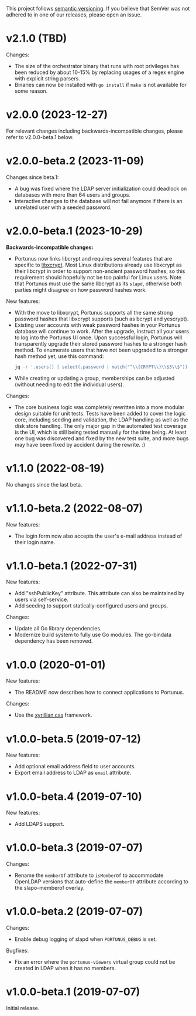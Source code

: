 This project follows [semantic versioning](https://semver.org/spec/v2.0.0.html). If you believe that
SemVer was not adhered to in one of our releases, please open an issue.

# v2.1.0 (TBD)

Changes:

- The size of the orchestrator binary that runs with root privileges has been reduced by about 10-15% by replacing
  usages of a regex engine with explicit string parsers.
- Binaries can now be installed with `go install` if `make` is not available for some reason.

# v2.0.0 (2023-12-27)

For relevant changes including backwards-incompatible changes, please refer to v2.0.0-beta.1 below.

# v2.0.0-beta.2 (2023-11-09)

Changes since beta.1:

- A bug was fixed where the LDAP server initialization could deadlock on databases with more than 64 users and groups.
- Interactive changes to the database will not fail anymore if there is an unrelated user with a seeded password.

# v2.0.0-beta.1 (2023-10-29)

**Backwards-incompatible changes:**

- Portunus now links libcrypt and requires several features that are specific to [libxcrypt][libxcrypt]. Most Linux
  distributions already use libxcrypt as their libcrypt in order to support non-ancient password hashes, so this
  requirement should hopefully not be too painful for Linux users. Note that Portunus must use the same libcrypt as its
  `slapd`, otherwise both parties might disagree on how password hashes work.

New features:

- With the move to libxcrypt, Portunus supports all the same strong password hashes that libxcrypt supports (such as
  bcrypt and yescrypt).
- Existing user accounts with weak password hashes in your Portunus database will continue to work. After the upgrade,
  instruct all your users to log into the Portunus UI once. Upon successful login, Portunus will transparently upgrade
  their stored password hashes to a stronger hash method. To enumerate users that have not been upgraded to a stronger
  hash method yet, use this command:
  ```sh
  jq -r '.users[] | select(.password | match("^\\{CRYPT\\}\\$5\\$")) | "\(.login_name) <\(.email)>"' < /var/lib/portunus/database.json
  ```
- While creating or updating a group, memberships can be adjusted (without needing to edit the individual users).

Changes:

- The core business logic was completely rewritten into a more modular design suitable for unit tests. Tests have been
  added to cover the logic core, including seeding and validation, the LDAP handling as well as the disk store handling.
  The only major gap in the automated test coverage is the UI, which is still being tested manually for the time being.
  At least one bug was discovered and fixed by the new test suite, and more bugs may have been fixed by accident during
  the rewrite. :)

[libxcrypt]: https://github.com/besser82/libxcrypt

# v1.1.0 (2022-08-19)

No changes since the last beta.

# v1.1.0-beta.2 (2022-08-07)

New features:

- The login form now also accepts the user's e-mail address instead of their login name.

# v1.1.0-beta.1 (2022-07-31)

New features:

- Add "sshPublicKey" attribute. This attribute can also be maintained by users via self-service.
- Add seeding to support statically-configured users and groups.

Changes:

- Update all Go library dependencies.
- Modernize build system to fully use Go modules. The go-bindata dependency has been removed.

# v1.0.0 (2020-01-01)

New features:

- The README now describes how to connect applications to Portunus.

Changes:

- Use the [xyrillian.css](https://github.com/majewsky/xyrillian.css) framework.

# v1.0.0-beta.5 (2019-07-12)

New features:

- Add optional email address field to user accounts.
- Export email address to LDAP as `email` attribute.

# v1.0.0-beta.4 (2019-07-10)

New features:

- Add LDAPS support.

# v1.0.0-beta.3 (2019-07-07)

Changes:

- Rename the `memberOf` attribute to `isMemberOf` to accommodate OpenLDAP
  versions that auto-define the `memberOf` attribute according to the
  slapo-memberof overlay.

# v1.0.0-beta.2 (2019-07-07)

Changes:

- Enable debug logging of slapd when `PORTUNUS_DEBUG` is set.

Bugfixes:

- Fix an error where the `portunus-viewers` virtual group could not be created
  in LDAP when it has no members.

# v1.0.0-beta.1 (2019-07-07)

Initial release.

